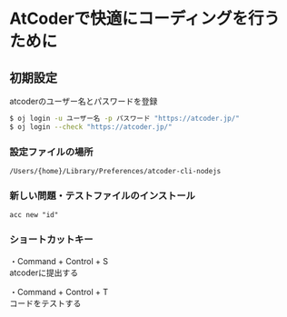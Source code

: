 # AtCoderで快適にコーディングを行うために
## 初期設定
atcoderのユーザー名とパスワードを登録  
```bash
$ oj login -u ユーザー名 -p パスワード "https://atcoder.jp/"
$ oj login --check "https://atcoder.jp/"
```

### 設定ファイルの場所
```/Users/{home}/Library/Preferences/atcoder-cli-nodejs```

### 新しい問題・テストファイルのインストール
```acc new "id"```

### ショートカットキー
・Command + Control + S  
atcoderに提出する

・Command + Control + T  
コードをテストする